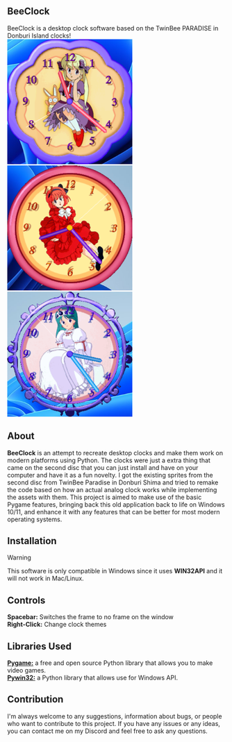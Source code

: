 ## BeeClock
BeeClock is a desktop clock software based on the TwinBee PARADISE in Donburi Island clocks!<br>
<img src="https://github.com/Jhuyghue/BeeClock/blob/main/images/Screenshot%202025-07-12%20232144.png" width=288 height=288>
<img src="https://github.com/Jhuyghue/BeeClock/blob/main/images/Screenshot%202025-07-12%20202312.png" width=288 height=288>
<img src="https://github.com/Jhuyghue/BeeClock/blob/main/images/Screenshot%202025-07-13%20032357.png" width=288 height=288>

## About
**BeeClock** is an attempt to recreate desktop clocks and make them work on modern platforms using Python. The clocks were just a extra thing that came on the second disc that you can just install and have on your computer and have it as a fun novelty. I got the existing sprites from the second disc from TwinBee Paradise in Donburi Shima and tried to remake the code based on how an actual analog clock works while implementing the assets with them. This project is aimed to make use of the basic Pygame features, bringing back this old application back to life on Windows 10/11, and enhance it with any features that can be better for most modern operating systems. 

## Installation 
> [!WARNING]
> This software is only compatible in Windows since it uses **WIN32API** and it will not work in Mac/Linux.

## Controls 
**Spacebar:** Switches the frame to no frame on the window <br>
**Right-Click:** Change clock themes

## Libraries Used
[**Pygame:**](https://github.com/pygame/pygame.git) a free and open source Python library that allows you to make video games. <br>
[**Pywin32:**](https://github.com/mhammond/pywin32.git) a Python library that allows use for Windows API. 

## Contribution
I'm always welcome to any suggestions, information about bugs, or people who want to contribute to this project. If you have any issues or any ideas, you can contact me on my Discord and feel free to ask any questions.
